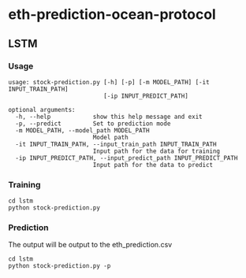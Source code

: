 # eth-prediction-ocean-protocol

## LSTM
### Usage
```
usage: stock-prediction.py [-h] [-p] [-m MODEL_PATH] [-it INPUT_TRAIN_PATH]
                           [-ip INPUT_PREDICT_PATH]

optional arguments:
  -h, --help            show this help message and exit
  -p, --predict         Set to prediction mode
  -m MODEL_PATH, --model_path MODEL_PATH
                        Model path
  -it INPUT_TRAIN_PATH, --input_train_path INPUT_TRAIN_PATH
                        Input path for the data for training
  -ip INPUT_PREDICT_PATH, --input_predict_path INPUT_PREDICT_PATH
                        Input path for the data to predict

```
### Training
```
cd lstm
python stock-prediction.py
```

### Prediction
The output will be output to the eth_prediction.csv
```
cd lstm
python stock-prediction.py -p
```
